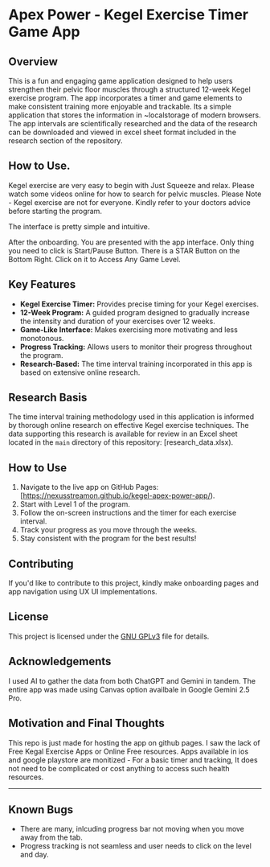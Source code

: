 # Apex Power - Kegel Exercise Timer Game App

## Overview

This is a fun and engaging game application designed to help users strengthen their pelvic floor muscles through a structured 12-week Kegel exercise program. The app incorporates a timer and game elements to make consistent training more enjoyable and trackable.
Its a simple application that stores the information in ~localstorage of modern browsers. The app intervals are scientifically researched and the data of the research can be downloaded and viewed in excel sheet format included in the research section of the repository.

## How to Use. 
Kegel exercise are very easy to begin with Just Squeeze and relax. Please watch some videos online for how to search for pelvic muscles. 
Please Note - Kegel exercise are not for everyone. Kindly refer to your doctors advice before starting the program. 

The interface is pretty simple and intuitive. 

After the onboarding. You are presented with the app interface. 
Only thing you need to click is Start/Pause Button. 
There is a STAR Button on the Bottom Right. Click on it to Access Any Game Level. 

## Key Features

* **Kegel Exercise Timer:** Provides precise timing for your Kegel exercises.
* **12-Week Program:** A guided program designed to gradually increase the intensity and duration of your exercises over 12 weeks.
* **Game-Like Interface:** Makes exercising more motivating and less monotonous.
* **Progress Tracking:** Allows users to monitor their progress throughout the program.
* **Research-Based:** The time interval training incorporated in this app is based on extensive online research.

## Research Basis

The time interval training methodology used in this application is informed by thorough online research on effective Kegel exercise techniques. The data supporting this research is available for review in an Excel sheet located in the `main` directory of this repository: [research_data.xlsx).

## How to Use

1.  Navigate to the live app on GitHub Pages: [https://nexusstreamon.github.io/kegel-apex-power-app/).
2.  Start with Level 1 of the program.
3.  Follow the on-screen instructions and the timer for each exercise interval.
4.  Track your progress as you move through the weeks.
5.  Stay consistent with the program for the best results!

## Contributing

If you'd like to contribute to this project, kindly make onboarding pages and app navigation using UX UI implementations. 

## License

This project is licensed under the [GNU GPLv3](https://choosealicense.com/licenses/gpl-3.0/) file for details. 

## Acknowledgements

I used AI to gather the data from both ChatGPT and Gemini in tandem. The entire app was made using Canvas option availbale in Google Gemini 2.5 Pro. 

## Motivation and Final Thoughts

This repo is just made for hosting the app on github pages. 
I saw the lack of Free Kegal Exercise Apps or Online Free resources. Apps available in ios and google playstore are monitized - For a basic timer and tracking, It does not need to be complicated or cost anything to access such health resources. 

---

## Known Bugs

- There are many, inlcuding progress bar not moving when you move away from the tab. 
- Progress tracking is not seamless and user needs to click on the level and day.
